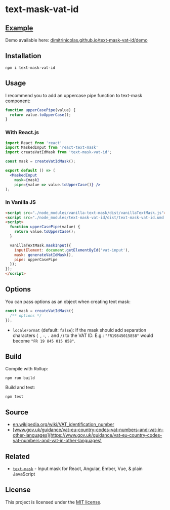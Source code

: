 # text-mask-vat-id

## [Example](https://dimitrinicolas.github.io/text-mask-vat-id/demo/)

Demo available here: [dimitrinicolas.github.io/text-mask-vat-id/demo](https://dimitrinicolas.github.io/text-mask-vat-id/demo/)

## Installation

```console
npm i text-mask-vat-id
```

## Usage

I recommend you to add an uppercase pipe function to text-mask component:

```js
function upperCasePipe(value) {
  return value.toUpperCase();
}
```

### With React.js

```jsx
import React from 'react'
import MaskedInput from 'react-text-mask'
import createVatIdMask from 'text-mask-vat-id';

const mask = createVatIdMask();

export default () => (
  <MaskedInput
    mask={mask}
    pipe={value => value.toUpperCase()} />
);
```

### In Vanilla JS

```html
<script src="./node_modules/vanilla-text-mask/dist/vanillaTextMask.js"></script>
<script src="./node_modules/text-mask-vat-id/dist/text-mask-vat-id.umd.min.js"></script>
<script>
  function upperCasePipe(value) {
    return value.toUpperCase();
  }

  vanillaTextMask.maskInput({
    inputElement: document.getElementById('vat-input'),
    mask: generateVatIdMask(),
    pipe: upperCasePipe
  });
});
</script>
  ```

## Options

You can pass options as an object when creating text mask:

```js
const mask = createVatIdMask({
  /** options */
});
```

- `localeFormat` (default: `false`): If the mask should add separation
characters (` `, `-`, `.` and `/`) to the VAT ID. E.g.: `"FR19845015858"` would
become `"FR 19 845 015 858"`.

## Build

Compile with Rollup:

```console
npm run build
```

Build and test:

```console
npm test
```

## Source

- [en.wikipedia.org/wiki/VAT_identification_number](https://en.wikipedia.org/wiki/VAT_identification_number)
- [www.gov.uk/guidance/vat-eu-country-codes-vat-numbers-and-vat-in-other-languages](https://www.gov.uk/guidance/vat-eu-country-codes-vat-numbers-and-vat-in-other-languages)

## Related

- [`text-mask`](https://github.com/text-mask/text-mask) - Input mask for React, Angular, Ember, Vue, & plain JavaScript

## License

This project is licensed under the [MIT license](LICENSE).
